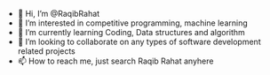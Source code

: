 - 👋 Hi, I’m @RaqibRahat 
- 👀 I’m interested in competitive programming, machine learning
- 🌱 I’m currently learning Coding, Data structures and algorithm
- 💞️ I’m looking to collaborate on any types of software development related projects
- 📫 How to reach me, just search Raqib Rahat anyhere

<!---
RaqibRahat/RaqibRahat is a ✨ special ✨ repository because its `README.md` (this file) appears on your GitHub profile.
You can click the Preview link to take a look at your changes.
--->
